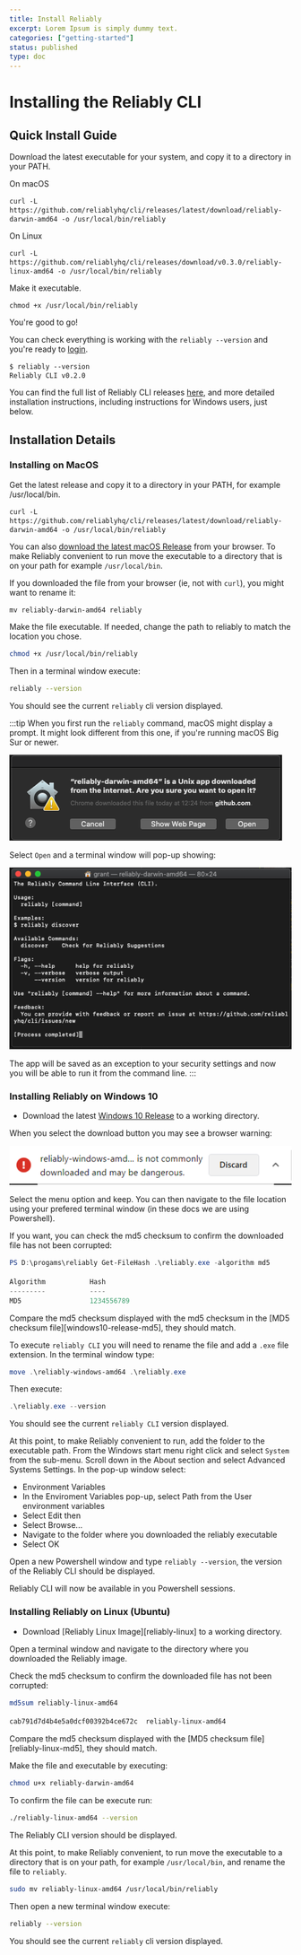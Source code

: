 ```yaml
---
title: Install Reliably
excerpt: Lorem Ipsum is simply dummy text.
categories: ["getting-started"]
status: published
type: doc
---
```

# Installing the Reliably CLI

## Quick Install Guide

Download the latest executable for your system, and copy it to a directory in
your PATH.

On macOS
```console
curl -L https://github.com/reliablyhq/cli/releases/latest/download/reliably-darwin-amd64 -o /usr/local/bin/reliably
```

On Linux
```console
curl -L https://github.com/reliablyhq/cli/releases/download/v0.3.0/reliably-linux-amd64 -o /usr/local/bin/reliably
```

Make it executable.

```console
chmod +x /usr/local/bin/reliably
```

You're good to go!

You can check everything is working with the `reliably --version` and you're
ready to [login](../login).

```console
$ reliably --version
Reliably CLI v0.2.0
```

You can find the full list of Reliably CLI releases [here][releases], and more
detailed installation instructions, including instructions for Windows users,
just below.

[releases]: https://github.com/reliablyhq/cli/releases

## Installation Details

### Installing on MacOS

Get the latest release and copy it to a directory in your PATH, for example
/usr/local/bin.
```console
curl -L https://github.com/reliablyhq/cli/releases/latest/download/reliably-darwin-amd64 -o /usr/local/bin/reliably
```

You can also [download the latest macOS Release](https://github.com/reliablyhq/cli/releases/latest/download/reliably-darwin-amd64)
from your browser. To make Reliably convenient to run move the
executable to a directory that is on your path for example ```/usr/local/bin```.

If you downloaded the file from your browser (ie, not with `curl`), you might
want to rename it:
```console
mv reliably-darwin-amd64 reliably
```

Make the file executable. If needed, change the path to reliably to match the
location you chose.

```bash
chmod +x /usr/local/bin/reliably
```

Then in a terminal window execute:

```bash
reliably --version
```

You should see the current ```reliably``` cli version displayed.

:::tip
When you first run the `reliably` command, macOS might display a prompt. It
might look different from this one, if you're running macOS Big Sur or newer.

![macOS downloaded app promt](./images/open-app-screenshot.png)

Select ```Open``` and a terminal window will pop-up showing:

![Terminal popup](./images/terminal-popup.png)

The app will be saved as an exception to your security settings and now you
will be able to run it from the command line.
:::

### Installing Reliably on Windows 10

* Download the latest [Windows 10 Release](https://github.com/reliablyhq/cli/releases/latest/download/reliably-windows-amd64) to a working directory.

When you select the download button you may see a browser warning:

![Browser Warning](./images/browser-warning.png)

Select the menu option and keep. You can then navigate to the file location
using your prefered terminal window (in these docs we are using Powershell).

If you want, you can check the md5 checksum to confirm the downloaded file has
not been corrupted:

```powershell
PS D:\progams\reliably Get-FileHash .\reliably.exe -algorithm md5

Algorithm           Hash
---------           ----
MD5                 1234556789
```

Compare the md5 checksum displayed with the md5 checksum in the
[MD5 checksum file][windows10-release-md5], they should match.

To execute ```reliably CLI``` you will need to rename the file and add a
```.exe``` file extension. In the terminal window type:

```powershell
move .\reliably-windows-amd64 .\reliably.exe
```

Then execute:

```powershell
.\reliably.exe --version
```

You should see the current ```reliably CLI``` version displayed.

At this point, to make Reliably convenient to run, add the folder to the
executable path. From the Windows start menu right click and select ```System```
from the sub-menu. Scroll down in the About section and select Advanced Systems
Settings. In the pop-up window select:

* Environment Variables
* In the Enviroment Variables pop-up, select Path from the User environment variables
* Select Edit then
* Select Browse...
* Navigate to the folder where you downloaded the reliably executable
* Select OK

Open a new Powershell window and type ```reliably --version```, the version of
the Reliably CLI should be displayed.

Reliably CLI will now be available in you Powershell sessions.


### Installing Reliably on Linux (Ubuntu)

* Download  [Reliably Linux Image][reliably-linux] to a working directory.

Open a terminal window and navigate to the directory where you downloaded the Reliably image.

Check the md5 checksum to confirm the downloaded file has not been corrupted:

```bash
md5sum reliably-linux-amd64

cab791d7d4b4e5a0dcf00392b4ce672c  reliably-linux-amd64
```

Compare the md5 checksum displayed with the [MD5 checksum file][reliably-linux-md5], they should match.

Make the file and executable by executing:

```bash
chmod u+x reliably-darwin-amd64
```

To confirm the file can be execute run:

```bash
./reliably-linux-amd64 --version

```

The Reliably CLI version should be displayed.

At this point, to make Reliably convenient, to run move the executable to a
directory that is on your path, for example ```/usr/local/bin```, and rename the
file to ```reliably```.

```bash
sudo mv reliably-linux-amd64 /usr/local/bin/reliably
```

Then open a new terminal window execute:

```bash
reliably --version
```

You should see the current ```reliably``` cli version displayed.